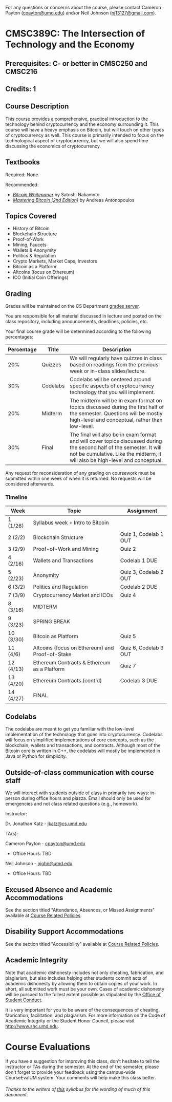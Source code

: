 For any questions or concerns about the course, please contact Cameron Payton (cpayton@umd.edu) and/or Neil Johnson (nj13127@gmail.com).

# CMSC389C: The Intersection of Technology and the Economy
## Prerequisites: C- or better in CMSC250 and CMSC216
## Credits: 1

## Course Description
This course provides a comprehensive, practical introduction to the technology behind cryptocurrency and the economy surrounding it. This course will have a heavy emphasis on Bitcoin, but will touch on other types of cryptocurrency as well. This course is primarily intended to focus on the technological aspect of cryptocurrency, but we will also spend time discussing the economics of cryptocurrency.

## Textbooks
Required: None

Recommended: 
- [_Bitcoin Whitepaper_](https://bitcoin.org/bitcoin.pdf) by Satoshi Nakamoto
- [_Mastering Bitcoin (2nd Edition)_](https://www.amazon.com/_/dp/1491954388?tag=oreilly20-20) by Andreas Antonopoulos

## Topics Covered
- History of Bitcoin
- Blockchain Structure
- Proof-of-Work
- Mining, Faucets
- Wallets & Anonymity
- Politics & Regulation
- Crypto Markets, Market Caps, Investors
- Bitcoin as a Platform
- Altcoins (focus on Ethereum)
- ICO (Initial Coin Offerings)

## Grading
Grades will be maintained on the CS Department <a href="https://grades.cs.umd.edu/">grades server</a>.

You are responsible for all material discussed in lecture and posted on the class repository, including announcements, deadlines, policies, etc.

Your final course grade will be determined according to the following percentages:

| Percentage | Title | Description |
| ------------- | -----|-------- |
| 20% | Quizzes | We will regularly have quizzes in class based on readings from the previous week or in-class slides/lecture. |
| 30% | Codelabs | Codelabs will be centered around specific aspects of cryptocurrency technology that you will implement. |
| 20% | Midterm | The midterm will be in exam format on topics discussed during the first half of the semester. Questions will be mostly high-level and conceptual, rather than low-level. |
| 30% | Final | The final will also be in exam format and will cover topics discussed during the second half of the semester. It will not be cumulative. Like the midterm, it will also be high-level and conceptual. |

Any request for reconsideration of any grading on coursework must be submitted within one week of when it is returned. No requests
will be considered afterwards.

### Timeline

| Week | Topic | Assignment |
| ----|----|----- |
| 1 (1/26) | Syllabus week + Intro to Bitcoin | |
| 2 (2/2) | Blockchain Structure | Quiz 1, Codelab 1 OUT |
| 3 (2/9) | Proof-of-Work and Mining | Quiz 2 |
| 4 (2/16) | Wallets and Transactions | Codelab 1 DUE |
| 5 (2/23) | Anonymity | Quiz 3, Codelab 2 OUT |
| 6 (3/2) | Politics and Regulation | Codelab 2 DUE |
| 7 (3/9) | Cryptocurrency Market and ICOs | Quiz 4 |
| 8 (3/16) | MIDTERM | |
| 9 (3/23) | SPRING BREAK | |
| 10 (3/30) | Bitcoin as Platform | Quiz 5 |
| 11 (4/6) | Altcoins (focus on Ethereum) and Proof-of-Stake | Quiz 6, Codelab 3 OUT |
| 12 (4/13) | Ethereum Contracts & Ethereum as a Platform | Quiz 7 |
| 13 (4/20) | Ethereum Contracts (cont'd) | Codelab 3 DUE |
| 14 (4/27) | FINAL | |

## Codelabs
The codelabs are meant to get you familiar with the low-level implementation of the technology that goes into cryptocurrency. Codelabs will focus on simplified implementations of core concepts, such as the blockchain, wallets and transactions, and contracts. Although most of the Bitcoin core is written in C++, the codelabs will mostly be implemented in Java or Python for simplicity.

## Outside-of-class communication with course staff
We will interact with students outside of class in primarily two ways: in-person during office hours and piazza. Email should
only be used for emergencies and not class related questions (e.g., homework).

Instructor:

Dr. Jonathan Katz - jkatz@cs.umd.edu

TA(s):

Cameron Payton - cpayton@umd.edu
- Office Hours: TBD

Neil Johnson - njohn@umd.edu
- Office Hours: TBD

## Excused Absence and Academic Accommodations
See the section titled "Attendance, Absences, or Missed Assignments" available at <a href="http://www.ugst.umd.edu/courserelatedpolicies.html">Course Related Policies</a>.

## Disability Support Accommodations

See the section titled "Accessibility" available at <a href="http://www.ugst.umd.edu/courserelatedpolicies.html">Course Related Policies</a>.

## Academic Integrity
Note that academic dishonesty includes not only cheating, fabrication, and plagiarism, but also includes helping other students commit acts of academic dishonesty by allowing them to obtain copies of your work. In short, all submitted work must be your own. Cases of academic dishonesty will be pursued to the fullest extent possible as stipulated by the <a href="http://osc.umd.edu/OSC/Default.aspx">Office of Student Conduct</a>.

It is very important for you to be aware of the consequences of cheating, fabrication, facilitation, and plagiarism. For more information on the Code of Academic Integrity or the Student Honor Council, please visit http://www.shc.umd.edu.

# Course Evaluations

If you have a suggestion for improving this class, don't hesitate to tell the instructor or TAs during the semester. At the end of the semester, please don't forget to provide your feedback using the campus-wide CourseEvalUM system. Your comments will help make this class better.

###### Thanks to the writers of <a href = "https://www.cs.umd.edu/class/fall2016/cmsc330/syllabus.shtml">this</a> syllabus for the wording of much of this document.
